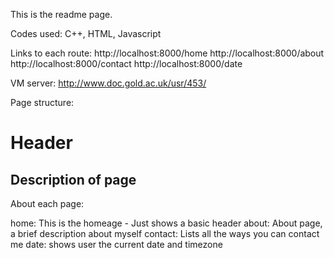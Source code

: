 This is the readme page.

Codes used: C++, HTML, Javascript

Links to each route:
http://localhost:8000/home
http://localhost:8000/about
http://localhost:8000/contact
http://localhost:8000/date

VM server:
http://www.doc.gold.ac.uk/usr/453/


Page structure:

# Header

## Description of page


About each page:

home: This is the homeage - Just shows a basic header
about: About page, a brief description about myself
contact: Lists all the ways you can contact me
date: shows user the current date and timezone